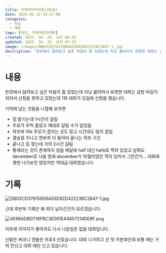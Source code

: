 ```yaml
---
title: 국제국민마라톤(2024)
date: 2025-02-15 19:27:00
categoies:
  - 러닝
  - 대회
tags: [하프, 국제국민마라톤]
created: 2025. 10. 20. 오후 08:45
updated: 2025. 10. 23. 오후 07:55
image: /images/DB03CD378159D6A55D82D422238C2847-1.jpg
description: "한강에서 달려보고 싶은 마음이 좀 있었는데 러닝 붐이어서 유명한 대회는 금방 마감이 되어서 신청을 못하고 있었는데 1회 대회가 있길래 신청을 했습니다. 기억에 남는 것들을 나열해 보자면 메달에 half 대신 hafe로 찍혀 있었고 날짜도 december로 나옴 원래 december가 1"
---
```


# 내용

한강에서 달려보고 싶은 마음이 좀 있었는데 러닝 붐이어서 유명한 대회는 금방 마감이 되어서 신청을 못하고 있었는데 1회 대회가 있길래 신청을 했습니다. 

기억에 남는 것들을 나열해 보자면

- 짐 맡기는데 1시간이 걸림
- 주로가 무척 좁았고 제대로 달릴 수가 없었음
- 하프와 10k 주로가 겹치는 곳도 많고 시간대도 많이 겹침
- 결승점 지나고 한바퀴 더 돌아야 끝나는 하프 구간
- 끝나고 짐 찾는데 거의 2시간 걸림
- 통제라는 것이 존재하지 않음
메달에 half 대신 hafe로 찍혀 있었고 날짜도 december로 나옴
원래 december가 10월이었던 적이 있어서 그런건가...
대회에 몇번 나가보진 않았지만 역대급 대회였습니다.

# 기록

![DB03CD378159D6A55D82D422238C2847-1.jpg](/images/DB03CD378159D6A55D82D422238C2847-1.jpg)

 근데 후반부 기록은 왜 죄다 날라간건지 모르겠습니다.

![4E86ADBD716FBC3E061EA4857214DE8F.png](/images/4E86ADBD716FBC3E061EA4857214DE8F.png)

 이후에 이미지가 좋아져도 다시 나갈일은 없을 대회입니다.

신발은 써코니 엔돌핀 프로4 신었습니다. 대회 나가려고 산 첫 카본화인데 보통 때는 거의 안신고 대회 때만 신고 있습니다.
